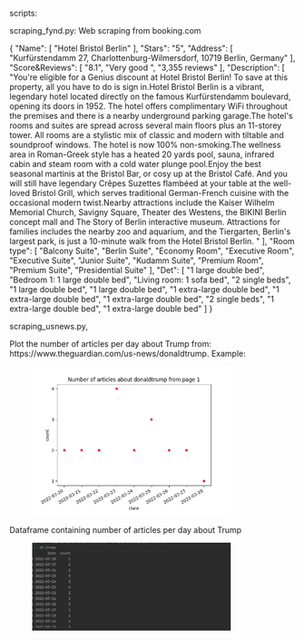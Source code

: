 scripts:

scraping_fynd.py:
       Web scraping from booking.com

{ "Name": [
    "Hotel Bristol Berlin"
  ],
  "Stars": "5",
  "Address": [
    "Kurfürstendamm 27, Charlottenburg-Wilmersdorf, 10719 Berlin, Germany"
  ],
  "Score&Reviews": [
    "8.1",
    "Very good ",
    "3,355 reviews"
  ],
  "Description": [
    "You're eligible for a Genius discount at Hotel Bristol Berlin! To save at this property, all you have to do is sign in.Hotel Bristol Berlin is a vibrant, legendary hotel located directly on the famous Kurfürstendamm boulevard, opening its doors in 1952. The hotel offers complimentary WiFi throughout the premises and there is a nearby underground parking garage.The hotel's rooms and suites are spread across several main floors plus an 11-storey tower. All rooms are a stylistic mix of classic and modern with tiltable and soundproof windows. The hotel is now 100% non-smoking.The wellness area in Roman-Greek style has a heated 20 yards pool, sauna, infrared cabin and steam room with a cold water plunge pool.Enjoy the best seasonal martinis at the Bristol Bar, or cosy up at the Bristol Café. And you will still have legendary Crêpes Suzettes flambéed at your table at the well-loved Bristol Grill, which serves traditional German-French cuisine with the occasional modern twist.Nearby attractions include the Kaiser Wilhelm Memorial Church, Savigny Square, Theater des Westens, the BIKINI Berlin concept mall and The Story of Berlin interactive museum. Attractions for families includes the nearby zoo and aquarium, and the Tiergarten, Berlin's largest park, is just a 10-minute walk from the Hotel Bristol Berlin. "
  ],
  "Room type": [
    "Balcony Suite",
    "Berlin Suite",
    "Economy Room",
    "Executive Room",
    "Executive Suite",
    "Junior Suite",
    "Kudamm Suite",
    "Premium Room",
    "Premium Suite",
    "Presidential Suite"
  ],
  "Det": [
    "1 large double bed",
    "Bedroom 1: 1 large double bed",
    "Living room: 1 sofa bed",
    "2 single beds",
    "1 large double bed",
    "1 large double bed",
    "1 extra-large double bed",
    "1 extra-large double bed",
    "1 extra-large double bed",
    "2 single beds",
    "1 extra-large double bed",
    "1 extra-large double bed"
  ]
}


scraping_usnews.py, 




<p align="left">
Plot the number of articles per day about Trump from:
https://www.theguardian.com/us-news/donaldtrump. 
Example:
</p>
<figure>
  <img src="Figure_1.png" width="350"
 alt="output">

</figure>



<p align="left">
Dataframe containing number of articles per day about Trump 
</p>
<figure>
  <img src="Figure_2.png" width="350"
 alt="output">
</figure>